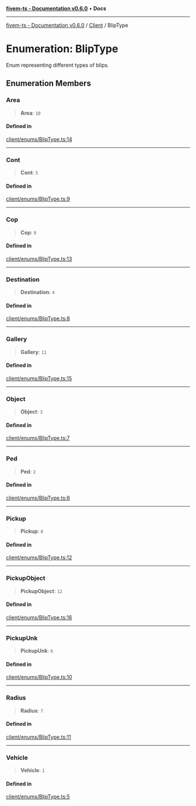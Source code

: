 [**fivem-ts - Documentation v0.6.0**](../../../README.md) • **Docs**

***

[fivem-ts - Documentation v0.6.0](../../../README.md) / [Client](../README.md) / BlipType

# Enumeration: BlipType

Enum representing different types of blips.

## Enumeration Members

### Area

> **Area**: `10`

#### Defined in

[client/enums/BlipType.ts:14](https://github.com/Purpose-Dev/fivem-ts/blob/main/src/client/enums/BlipType.ts#L14)

***

### Cont

> **Cont**: `5`

#### Defined in

[client/enums/BlipType.ts:9](https://github.com/Purpose-Dev/fivem-ts/blob/main/src/client/enums/BlipType.ts#L9)

***

### Cop

> **Cop**: `9`

#### Defined in

[client/enums/BlipType.ts:13](https://github.com/Purpose-Dev/fivem-ts/blob/main/src/client/enums/BlipType.ts#L13)

***

### Destination

> **Destination**: `4`

#### Defined in

[client/enums/BlipType.ts:8](https://github.com/Purpose-Dev/fivem-ts/blob/main/src/client/enums/BlipType.ts#L8)

***

### Gallery

> **Gallery**: `11`

#### Defined in

[client/enums/BlipType.ts:15](https://github.com/Purpose-Dev/fivem-ts/blob/main/src/client/enums/BlipType.ts#L15)

***

### Object

> **Object**: `3`

#### Defined in

[client/enums/BlipType.ts:7](https://github.com/Purpose-Dev/fivem-ts/blob/main/src/client/enums/BlipType.ts#L7)

***

### Ped

> **Ped**: `2`

#### Defined in

[client/enums/BlipType.ts:6](https://github.com/Purpose-Dev/fivem-ts/blob/main/src/client/enums/BlipType.ts#L6)

***

### Pickup

> **Pickup**: `8`

#### Defined in

[client/enums/BlipType.ts:12](https://github.com/Purpose-Dev/fivem-ts/blob/main/src/client/enums/BlipType.ts#L12)

***

### PickupObject

> **PickupObject**: `12`

#### Defined in

[client/enums/BlipType.ts:16](https://github.com/Purpose-Dev/fivem-ts/blob/main/src/client/enums/BlipType.ts#L16)

***

### PickupUnk

> **PickupUnk**: `6`

#### Defined in

[client/enums/BlipType.ts:10](https://github.com/Purpose-Dev/fivem-ts/blob/main/src/client/enums/BlipType.ts#L10)

***

### Radius

> **Radius**: `7`

#### Defined in

[client/enums/BlipType.ts:11](https://github.com/Purpose-Dev/fivem-ts/blob/main/src/client/enums/BlipType.ts#L11)

***

### Vehicle

> **Vehicle**: `1`

#### Defined in

[client/enums/BlipType.ts:5](https://github.com/Purpose-Dev/fivem-ts/blob/main/src/client/enums/BlipType.ts#L5)
